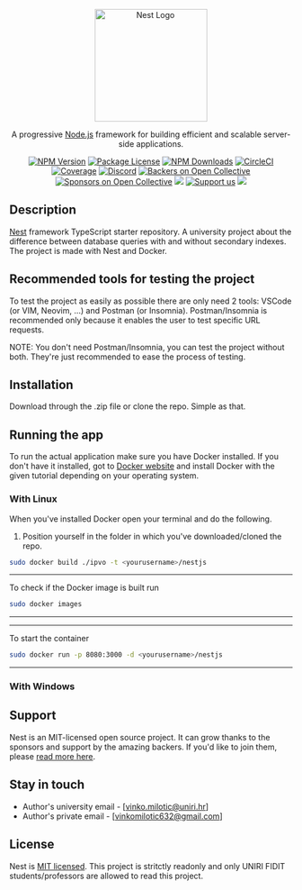 <p align="center">
  <a href="http://nestjs.com/" target="blank"><img src="https://nestjs.com/img/logo-small.svg" width="200" alt="Nest Logo" /></a>
</p>

[circleci-image]: https://img.shields.io/circleci/build/github/nestjs/nest/master?token=abc123def456
[circleci-url]: https://circleci.com/gh/nestjs/nest

  <p align="center">A progressive <a href="http://nodejs.org" target="_blank">Node.js</a> framework for building efficient and scalable server-side applications.</p>
    <p align="center">
<a href="https://www.npmjs.com/~nestjscore" target="_blank"><img src="https://img.shields.io/npm/v/@nestjs/core.svg" alt="NPM Version" /></a>
<a href="https://www.npmjs.com/~nestjscore" target="_blank"><img src="https://img.shields.io/npm/l/@nestjs/core.svg" alt="Package License" /></a>
<a href="https://www.npmjs.com/~nestjscore" target="_blank"><img src="https://img.shields.io/npm/dm/@nestjs/common.svg" alt="NPM Downloads" /></a>
<a href="https://circleci.com/gh/nestjs/nest" target="_blank"><img src="https://img.shields.io/circleci/build/github/nestjs/nest/master" alt="CircleCI" /></a>
<a href="https://coveralls.io/github/nestjs/nest?branch=master" target="_blank"><img src="https://coveralls.io/repos/github/nestjs/nest/badge.svg?branch=master#9" alt="Coverage" /></a>
<a href="https://discord.gg/G7Qnnhy" target="_blank"><img src="https://img.shields.io/badge/discord-online-brightgreen.svg" alt="Discord"/></a>
<a href="https://opencollective.com/nest#backer" target="_blank"><img src="https://opencollective.com/nest/backers/badge.svg" alt="Backers on Open Collective" /></a>
<a href="https://opencollective.com/nest#sponsor" target="_blank"><img src="https://opencollective.com/nest/sponsors/badge.svg" alt="Sponsors on Open Collective" /></a>
  <a href="https://paypal.me/kamilmysliwiec" target="_blank"><img src="https://img.shields.io/badge/Donate-PayPal-ff3f59.svg"/></a>
    <a href="https://opencollective.com/nest#sponsor"  target="_blank"><img src="https://img.shields.io/badge/Support%20us-Open%20Collective-41B883.svg" alt="Support us"></a>
  <a href="https://twitter.com/nestframework" target="_blank"><img src="https://img.shields.io/twitter/follow/nestframework.svg?style=social&label=Follow"></a>
</p>
  <!--[![Backers on Open Collective](https://opencollective.com/nest/backers/badge.svg)](https://opencollective.com/nest#backer)
  [![Sponsors on Open Collective](https://opencollective.com/nest/sponsors/badge.svg)](https://opencollective.com/nest#sponsor)-->

## Description

[Nest](https://github.com/nestjs/nest) framework TypeScript starter repository.
A university project about the difference between database queries with and without secondary indexes.
The project is made with Nest and Docker.

## Recommended tools for testing the project

To test the project as easily as possible there are only need 2 tools: VSCode (or VIM, Neovim, ...) and Postman (or Insomnia).
Postman/Insomnia is recommended only because it enables the user to test specific URL requests.

NOTE: You don't need Postman/Insomnia, you can test the project without both. They're just recommended to ease the process of testing.

## Installation

Download through the .zip file or clone the repo. Simple as that.

## Running the app

To run the actual application make sure you have Docker installed.
If you don't have it installed, got to [Docker website](https://docs.docker.com/get-docker/) and install Docker with the given tutorial depending on your operating system. 

### With Linux

When you've installed Docker open your terminal and do the following.
1. Position yourself in the folder in which you've downloaded/cloned the repo.
 
```bash
sudo docker build ./ipvo -t <yourusername>/nestjs 
```
***
To check if the Docker image is built run
```bash
sudo docker images
```
***

***
To start the container  
```bash
sudo docker run -p 8080:3000 -d <yourusername>/nestjs
```
***


### With Windows

## Support

Nest is an MIT-licensed open source project. It can grow thanks to the sponsors and support by the amazing backers. If you'd like to join them, please [read more here](https://docs.nestjs.com/support).

## Stay in touch

- Author's university email - [vinko.milotic@uniri.hr]
- Author's private email - [vinkomilotic632@gmail.com]

## License

Nest is [MIT licensed](LICENSE).
This project is stritctly readonly and only UNIRI FIDIT students/professors are allowed to read this project. 
